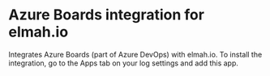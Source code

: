# Azure Boards integration for elmah.io

Integrates Azure Boards (part of Azure DevOps) with elmah.io. To install the integration, go to the Apps tab on your log settings and add this app.

